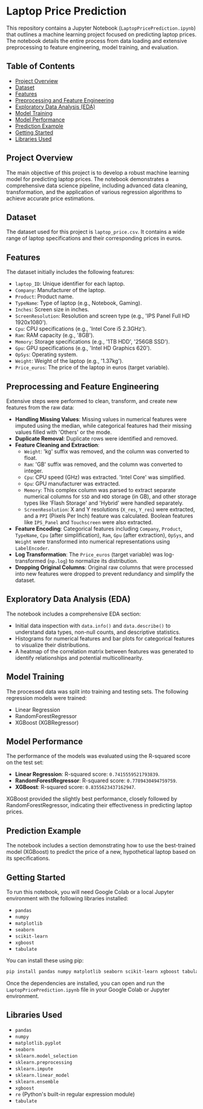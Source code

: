 # Laptop Price Prediction

This repository contains a Jupyter Notebook (`LaptopPricePrediction.ipynb`) that outlines a machine learning project focused on predicting laptop prices. The notebook details the entire process from data loading and extensive preprocessing to feature engineering, model training, and evaluation.

## Table of Contents

  - [Project Overview](https://www.google.com/search?q=%23project-overview)
  - [Dataset](https://www.google.com/search?q=%23dataset)
  - [Features](https://www.google.com/search?q=%23features)
  - [Preprocessing and Feature Engineering](https://www.google.com/search?q=%23preprocessing-and-feature-engineering)
  - [Exploratory Data Analysis (EDA)](https://www.google.com/search?q=%23exploratory-data-analysis-eda)
  - [Model Training](https://www.google.com/search?q=%23model-training)
  - [Model Performance](https://www.google.com/search?q=%23model-performance)
  - [Prediction Example](https://www.google.com/search?q=%23prediction-example)
  - [Getting Started](https://www.google.com/search?q=%23getting-started)
  - [Libraries Used](https://www.google.com/search?q=%23libraries-used)

## Project Overview

The main objective of this project is to develop a robust machine learning model for predicting laptop prices. The notebook demonstrates a comprehensive data science pipeline, including advanced data cleaning, transformation, and the application of various regression algorithms to achieve accurate price estimations.

## Dataset

The dataset used for this project is `laptop_price.csv`. It contains a wide range of laptop specifications and their corresponding prices in euros.

## Features

The dataset initially includes the following features:

  - `laptop_ID`: Unique identifier for each laptop.
  - `Company`: Manufacturer of the laptop.
  - `Product`: Product name.
  - `TypeName`: Type of laptop (e.g., Notebook, Gaming).
  - `Inches`: Screen size in inches.
  - `ScreenResolution`: Resolution and screen type (e.g., 'IPS Panel Full HD 1920x1080').
  - `Cpu`: CPU specifications (e.g., 'Intel Core i5 2.3GHz').
  - `Ram`: RAM capacity (e.g., '8GB').
  - `Memory`: Storage specifications (e.g., '1TB HDD', '256GB SSD').
  - `Gpu`: GPU specifications (e.g., 'Intel HD Graphics 620').
  - `OpSys`: Operating system.
  - `Weight`: Weight of the laptop (e.g., '1.37kg').
  - `Price_euros`: The price of the laptop in euros (target variable).

## Preprocessing and Feature Engineering

Extensive steps were performed to clean, transform, and create new features from the raw data:

  - **Handling Missing Values**: Missing values in numerical features were imputed using the median, while categorical features had their missing values filled with 'Others' or the mode.
  - **Duplicate Removal**: Duplicate rows were identified and removed.
  - **Feature Cleaning and Extraction**:
      - `Weight`: 'kg' suffix was removed, and the column was converted to float.
      - `Ram`: 'GB' suffix was removed, and the column was converted to integer.
      - `Cpu`: CPU speed (GHz) was extracted. 'Intel Core' was simplified.
      - `Gpu`: GPU manufacturer was extracted.
      - `Memory`: This complex column was parsed to extract separate numerical columns for `SSD` and `HDD` storage (in GB), and other storage types like 'Flash Storage' and 'Hybrid' were handled separately.
      - `ScreenResolution`: X and Y resolutions (`X_res`, `Y_res`) were extracted, and a `PPI` (Pixels Per Inch) feature was calculated. Boolean features like `IPS_Panel` and `Touchscreen` were also extracted.
  - **Feature Encoding**: Categorical features including `Company`, `Product`, `TypeName`, `Cpu` (after simplification), `Ram`, `Gpu` (after extraction), `OpSys`, and `Weight` were transformed into numerical representations using `LabelEncoder`.
  - **Log Transformation**: The `Price_euros` (target variable) was log-transformed (`np.log`) to normalize its distribution.
  - **Dropping Original Columns**: Original raw columns that were processed into new features were dropped to prevent redundancy and simplify the dataset.

## Exploratory Data Analysis (EDA)

The notebook includes a comprehensive EDA section:

  - Initial data inspection with `data.info()` and `data.describe()` to understand data types, non-null counts, and descriptive statistics.
  - Histograms for numerical features and bar plots for categorical features to visualize their distributions.
  - A heatmap of the correlation matrix between features was generated to identify relationships and potential multicollinearity.

## Model Training

The processed data was split into training and testing sets. The following regression models were trained:

  - Linear Regression
  - RandomForestRegressor
  - XGBoost (XGBRegressor)

## Model Performance

The performance of the models was evaluated using the R-squared score on the test set:

  - **Linear Regression**: R-squared score: `0.7415559521793839`.
  - **RandomForestRegressor**: R-squared score: `0.7789430494759759`.
  - **XGBoost**: R-squared score: `0.8355623437162947`.

XGBoost provided the slightly best performance, closely followed by RandomForestRegressor, indicating their effectiveness in predicting laptop prices.

## Prediction Example

The notebook includes a section demonstrating how to use the best-trained model (XGBoost) to predict the price of a new, hypothetical laptop based on its specifications.

## Getting Started

To run this notebook, you will need Google Colab or a local Jupyter environment with the following libraries installed:

  - `pandas`
  - `numpy`
  - `matplotlib`
  - `seaborn`
  - `scikit-learn`
  - `xgboost`
  - `tabulate`

You can install these using pip:

```bash
pip install pandas numpy matplotlib seaborn scikit-learn xgboost tabulate
```

Once the dependencies are installed, you can open and run the `LaptopPricePrediction.ipynb` file in your Google Colab or Jupyter environment.

## Libraries Used

  - `pandas`
  - `numpy`
  - `matplotlib.pyplot`
  - `seaborn`
  - `sklearn.model_selection`
  - `sklearn.preprocessing`
  - `sklearn.impute`
  - `sklearn.linear_model`
  - `sklearn.ensemble`
  - `xgboost`
  - `re` (Python's built-in regular expression module)
  - `tabulate`
